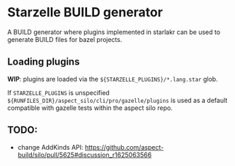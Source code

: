 # Starzelle BUILD generator

A BUILD generator where plugins implemented in starlakr can be used to generate BUILD files for bazel projects.

## Loading plugins

**WIP**: plugins are loaded via the `${STARZELLE_PLUGINS}/*.lang.star` glob.

If `STARZELLE_PLUGINS` is unspecified `${RUNFILES_DIR}/aspect_silo/cli/pro/gazelle/plugins` is used as a default compatible with gazelle tests within the aspect silo repo.


## TODO:

* change AddKinds API: https://github.com/aspect-build/silo/pull/5625#discussion_r1625063566
